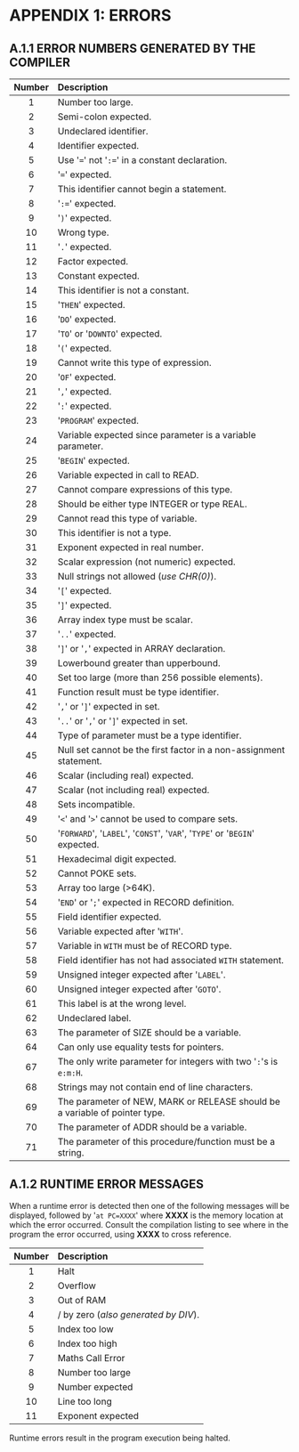 # APPENDIX 1: ERRORS

## A.1.1 ERROR NUMBERS GENERATED BY THE COMPILER

|Number|Description|
|:----:|:----------|
|1|Number too large.
|2|Semi-colon expected.
|3|Undeclared identifier.
|4|Identifier expected.
|5|Use '`=`' not '`:=`' in a constant declaration.
|6|'`=`' expected.
|7|This identifier cannot begin a statement.
|8|'`:=`' expected.
|9|'`)`' expected.
|10|Wrong type.
|11|'`.`' expected.
|12|Factor expected.
|13|Constant expected.
|14|This identifier is not a constant.
|15|'`THEN`' expected.
|16|'`DO`' expected.
|17|'`TO`' or '`DOWNTO`' expected.
|18|'`(`' expected.
|19|Cannot write this type of expression.
|20|'`OF`' expected.
|21|'`,`' expected.
|22|'`:`' expected.
|23|'`PROGRAM`' expected.
|24|Variable expected since parameter is a variable parameter.
|25|'`BEGIN`' expected.
|26|Variable expected in call to READ.
|27|Cannot compare expressions of this type.
|28|Should be either type INTEGER or type REAL.
|29|Cannot read this type of variable.
|30|This identifier is not a type.
|31|Exponent expected in real number.
|32|Scalar expression (not numeric) expected.
|33|Null strings not allowed (*use CHR(0)*).
|34|'`[`' expected.
|35|'`]`' expected.
|36|Array index type must be scalar.
|37|'`..`' expected.
|38|'`]`' or '`,`' expected in ARRAY declaration.
|39|Lowerbound greater than upperbound.
|40|Set too large (more than 256 possible elements).
|41|Function result must be type identifier.
|42|'`,`' or '`]`' expected in set.
|43|'`..`' or '`,`' or '`]`' expected in set.
|44|Type of parameter must be a type identifier.
|45|Null set cannot be the first factor in a non-assignment statement.
|46|Scalar (including real) expected.
|47|Scalar (not including real) expected.
|48|Sets incompatible.
|49|'`<`' and '`>`' cannot be used to compare sets.
|50|'`FORWARD`', '`LABEL`', '`CONST`', '`VAR`', '`TYPE`' or '`BEGIN`' expected.
|51|Hexadecimal digit expected.
|52|Cannot POKE sets.
|53|Array too large (>64K).
|54|'`END`' or '`;`' expected in RECORD definition.
|55|Field identifier expected.
|56|Variable expected after '`WITH`'.
|57|Variable in `WITH` must be of RECORD type.
|58|Field identifier has not had associated `WITH` statement.
|59|Unsigned integer expected after '`LABEL`'.
|60|Unsigned integer expected after '`GOTO`'.
|61|This label is at the wrong level.
|62|Undeclared label.
|63|The parameter of SIZE should be a variable.
|64|Can only use equality tests for pointers.
|67|The only write parameter for integers with two '`:`'s is `e:m:H`.
|68|Strings may not contain end of line characters.
|69|The parameter of NEW, MARK or RELEASE should be a variable of pointer type.
|70|The parameter of ADDR should be a variable.
|71|The parameter of this procedure/function must be a string.

## A.1.2 RUNTIME ERROR MESSAGES

When a runtime error is detected then one of the following messages will be displayed, followed by '`at PC=XXXX`' where **XXXX** is the memory location at which the error occurred. Consult the compilation listing to see where in the program the error occurred, using **XXXX** to cross reference.

|Number|Description|
|:----:|:----------|
|1|Halt
|2|Overflow
|3|Out of RAM
|4|/ by zero (*also generated by DIV*).
|5|Index too low
|6|Index too high
|7|Maths Call Error
|8|Number too large
|9|Number expected
|10|Line too long
|11|Exponent expected

Runtime errors result in the program execution being halted.
